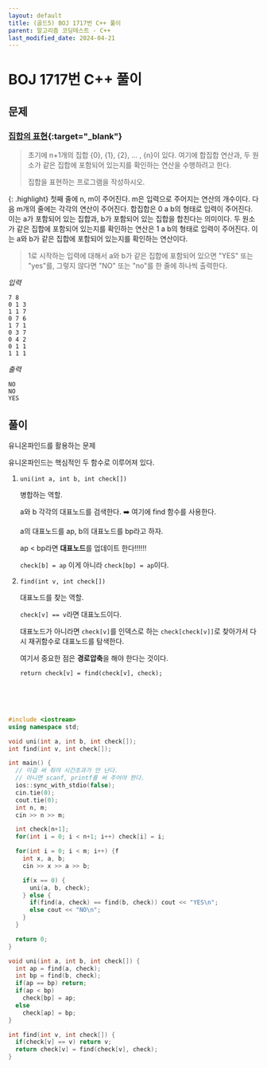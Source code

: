 ```yaml
---
layout: default
title: (골드5) BOJ 1717번 C++ 풀이
parent: 알고리즘 코딩테스트 - C++
last_modified_date: 2024-04-21
---
```


# BOJ 1717번 C++ 풀이

## 문제

### [집합의 표현](https://www.acmicpc.net/problem/1717){:target="_blank"}

> 초기에 n+1개의 집합 \{0\}, \{1\}, \{2\}, ... , \{n\}이 있다. 여기에 합집합 연산과, 두 원소가 같은 집합에 포함되어 있는지를 확인하는 연산을 수행하려고 한다.
>
> 집합을 표현하는 프로그램을 작성하시오.

{: .highlight}
첫째 줄에 n, m이 주어진다. m은 입력으로 주어지는 연산의 개수이다. 다음 m개의 줄에는 각각의 연산이 주어진다. 합집합은 0 a b의 형태로 입력이 주어진다. 이는 a가 포함되어 있는 집합과, b가 포함되어 있는 집합을 합친다는 의미이다. 두 원소가 같은 집합에 포함되어 있는지를 확인하는 연산은 1 a b의 형태로 입력이 주어진다. 이는 a와 b가 같은 집합에 포함되어 있는지를 확인하는 연산이다.

> 1로 시작하는 입력에 대해서 a와 b가 같은 집합에 포함되어 있으면 "YES" 또는 "yes"를, 그렇지 않다면 "NO" 또는 "no"를 한 줄에 하나씩 출력한다.

*입력*

```
7 8
0 1 3
1 1 7
0 7 6
1 7 1
0 3 7
0 4 2
0 1 1
1 1 1
```

*출력*

```
NO
NO
YES
```

## 풀이

유니온파인드를 활용하는 문제

유니온파인드는 핵심적인 두 함수로 이루어져 있다.

1. `uni(int a, int b, int check[])`

    병합하는 역할.
    
    a와 b 각각의 대표노드를 검색한다. ➡️ 여기에 find 함수를 사용한다.

    a의 대표노드를 ap, b의 대표노드를 bp라고 하자.

    ap < bp라면 **대표노드**를 업데이트 한다!!!!!!

    `check[b] = ap` 이게 아니라 `check[bp] = ap`이다.

2. `find(int v, int check[])`

    대표노드를 찾는 역할.

    `check[v] == v`라면 대표노드이다.
    
    대표노드가 아니라면 `check[v]`를 인덱스로 하는 `check[check[v]]`로 찾아가서 다시 재귀함수로 대표노드를 탐색한다.

    여기서 중요한 점은 **경로압축**을 해야 한다는 것이다.

    ```
    return check[v] = find(check[v], check);
    ```

<br/>

<br/>

<br/>

```cpp
#include <iostream>
using namespace std;

void uni(int a, int b, int check[]);
int find(int v, int check[]);

int main() {
  // 이걸 써 줘야 시간초과가 안 난다.
  // 아니면 scanf, printf를 써 주어야 한다.
  ios::sync_with_stdio(false);
  cin.tie(0);
  cout.tie(0);
  int n, m;
  cin >> n >> m;

  int check[n+1];
  for(int i = 0; i < n+1; i++) check[i] = i;

  for(int i = 0; i < m; i++) {f
    int x, a, b;
    cin >> x >> a >> b;

    if(x == 0) {
      uni(a, b, check);
    } else {
      if(find(a, check) == find(b, check)) cout << "YES\n";
      else cout << "NO\n";
    }
  }

  return 0;
}

void uni(int a, int b, int check[]) {
  int ap = find(a, check);
  int bp = find(b, check);
  if(ap == bp) return;
  if(ap < bp)
    check[bp] = ap;
  else
    check[ap] = bp;
}

int find(int v, int check[]) {
  if(check[v] == v) return v;
  return check[v] = find(check[v], check);
}
```